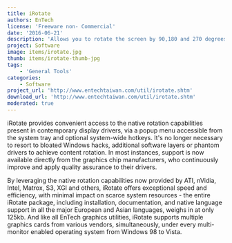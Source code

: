```yaml
---
title: iRotate
authors: EnTech
license: 'Freeware non- Commercial'
date: '2016-06-21'
description: 'Allows you to rotate the screen by 90,180 and 270 degrees.'
project: Software
image: items/irotate.jpg
thumb: items/irotate-thumb-jpg
tags:
    - 'General Tools'
categories:
    - Software
project_url: 'http://www.entechtaiwan.com/util/irotate.shtm'
download_url: 'http://www.entechtaiwan.com/util/irotate.shtm'
moderated: true
---
```

iRotate provides convenient access to the native rotation capabilities present in contemporary display drivers, via a popup menu accessible from the system tray and optional system-wide hotkeys. It's no longer necessary to resort to bloated Windows hacks, additional software layers or phantom drivers to achieve content rotation. In most instances, support is now available directly from the graphics chip manufacturers, who continuously improve and apply quality assurance to their drivers.

By leveraging the native rotation capabilities now provided by ATI, nVidia, Intel, Matrox, S3, XGI and others, iRotate offers exceptional speed and efficiency, with minimal impact on scarce system resources - the entire iRotate package, including installation, documentation, and native language support in all the major European and Asian languages, weighs in at only 125kb. And like all EnTech graphics utilities, iRotate supports multiple graphics cards from various vendors, simultaneously, under every multi-monitor enabled operating system from Windows 98 to Vista.